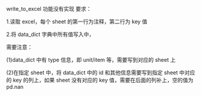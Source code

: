 write_to_excel 功能没有实现
要求：

1.读取 excel，每个 sheet 的第一行为注释，第二行为 key 值

2.将 data_dict 字典中所有值写入中，

需要注意：

(1)data_dict 中有 type 信息，即 unit/item 等，需要写到对应的 sheet 上

(2)在指定 sheet 中，将 data_dict 中的 id 和其他信息需要写到指定 sheet 中对应的 key 的列上，如果 sheet 没有对应的 key 值，需要在后面的列补上，空的值为 pd.nan
